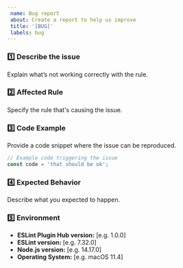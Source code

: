 ```yaml
---
 name: Bug report  
 about: Create a report to help us improve
 title: '[BUG]'
 labels: bug
---
```


<!-- ✨ Thanks for reporting a bug! ➡️ Please follow this template to help us resolve the issue faster. -->

### 1️⃣ Describe the issue

Explain what’s not working correctly with the rule.

### 2️⃣ Affected Rule

Specify the rule that's causing the issue.

### 3️⃣ Code Example

Provide a code snippet where the issue can be reproduced.

```js
// Example code triggering the issue
const code = 'that should be ok';
```

### 4️⃣ Expected Behavior

Describe what you expected to happen.

### 5️⃣ Environment

- **ESLint Plugin Hub version:** [e.g. 1.0.0]
- **ESLint version:** [e.g. 7.32.0]
- **Node.js version:** [e.g. 14.17.0]
- **Operating System:** [e.g. macOS 11.4]
